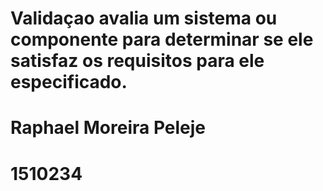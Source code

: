# Validaçao avalia um sistema ou componente para determinar se ele satisfaz os requisitos para ele especificado.

# Raphael Moreira Peleje
# 1510234
